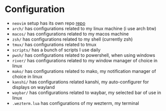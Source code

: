 # Configuration

- `neovim` setup has its own repo [repo](https://github.com/sbbddz/neovim-config)
- `arch/` has configurations related to my linux machine (i use arch btw)
- `macos/` has configurations related to my macos machine
- `zsh/` has configurations related to my shell (currently zsh)
- `tmux/` has configurations related to tmux
- `scripts/` has a bunch of scripts I use daily
- `pwsh/` has configurations related to powershell, when using windows
- `river/` has configurations related to my window manager of choice in linux
- `mako/` has configurations related to mako, my notification manager of choice in linux
- `kanshi/` has configurations related kanshi, my auto-configurer for displays on wayland
- `waybar/` has configurations related to waybar, my selected bar of use in linux
- `.wezterm.lua` has configurations of my wezterm, my terminal
